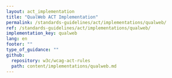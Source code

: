 ```yaml
---
layout: act_implementation
title: "QualWeb ACT Implementation"
permalink: /standards-guidelines/act/implementations/qualweb/
ref: /standards-guidelines/act/implementations/qualweb/
implementation_key: qualweb
lang: en
footer: ""
type_of_guidance: ""
github:
  repository: w3c/wcag-act-rules
  path: content/implementations/qualweb.md
---
```

